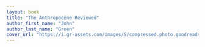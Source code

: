 ```yaml
---
layout: book
title: "The Anthropocene Reviewed"
author_first_name: "John"
author_last_name: "Green"
cover_url: "https://i.gr-assets.com/images/S/compressed.photo.goodreads.com/books/1616514130l/55145261.jpg"
---
```

